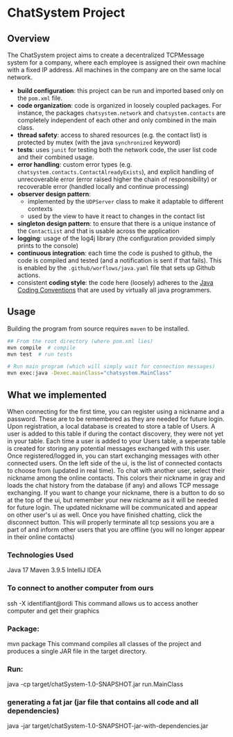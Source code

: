 # ChatSystem Project

## Overview
The ChatSystem project aims to create a decentralized TCPMessage system for a company, where each employee is assigned their own machine with a fixed IP address. 
All machines in the company are on the same local network.

- **build configuration**: this project can be run and imported based only on the `pom.xml` file.
- **code organization**: code is organized in loosely coupled packages. For instance, the packages `chatsystem.network` and `chatsystem.contacts` are completely independent of each other and only combined in the main class.
- **thread safety**: access to shared resources (e.g. the contact list) is protected by mutex (with the java `synchronized` keyword)
- **tests**: uses `junit` for testing both the network code, the user list code and their combined usage.
- **error handling**: custom error types (e.g. `chatsystem.contacts.ContactAlreadyExists`), and explicit handling of unrecoverable error (error raised higher the chain of responsibility) or recoverable error (handled locally and continue processing)
- **observer design pattern**:
    - implemented by the `UDPServer` class to make it adaptable to different contexts
    - used by the view to have it react to changes in the contact list
- **singleton design pattern**: to ensure that there is a unique instance of the `ContactList` and that is usable across the application
- **logging**: usage of the log4j library (the configuration provided simply prints to the console)
- **continuous integration**: each time the code is pushed to github, the code is compiled and tested (and a notification is sent if that fails). This is enabled by the `.github/worflows/java.yaml` file that sets up Github actions.
- consistent **coding style**: the code here (loosely) adheres to the [Java Coding Conventions](https://www.oracle.com/java/technologies/javase/codeconventions-namingconventions.html) that are used by virtually all java programmers.


## Usage

Building the program from source requires `maven` to be installed.

```sh
## From the root directory (where pom.xml lies)
mvn compile  # compile 
mvn test  # run tests

# Run main program (which will simply wait for connection messages)
mvn exec:java -Dexec.mainClass="chatsystem.MainClass" 
```

## What we implemented
When connecting for the first time, you can register using a nickname and a password. These are to be remembered as they are needed for future login.
Upon registration, a local database is created to store a table of Users. A user is added to this table if during the contact discovery, they were not yet in your table.
Each time a user is added to your Users table, a seperate table is created for storing any potential messages exchanged with this user.
Once registered/logged in, you can start exchanging messages with other connected users. On the left side of the ui, is the list of connected contacts to choose from (updated in real time). 
To chat with another user, select their nickname among the online contacts. This colors their nickname in gray and loads the chat history from the database (if any) and allows TCP message exchanging.
If you want to change your nickname, there is a button to do so at the top of the ui, but remember your new nickname as it will be needed for future login. The updated nickname will be communicated and appear on other user's ui as well.
Once you have finished chatting, click the disconnect button. This will properly terminate all tcp sessions you are a part of and inform other users that you are offline (you will no longer appear in their online contacts)

### Technologies Used
Java 17
Maven 3.9.5
IntelliJ IDEA

### To connect to another computer from ours
ssh -X identifiant@ordi
This command allows us to access another computer and get their graphics

### Package:
mvn package
This command compiles all classes of the project and produces a single JAR file in the target directory.

### Run:
java -cp target/chatSystem-1.0-SNAPSHOT.jar run.MainClass

### generating a fat jar (jar file that contains all code and all dependencies)
java -jar target/chatSystem-1.0-SNAPSHOT-jar-with-dependencies.jar
